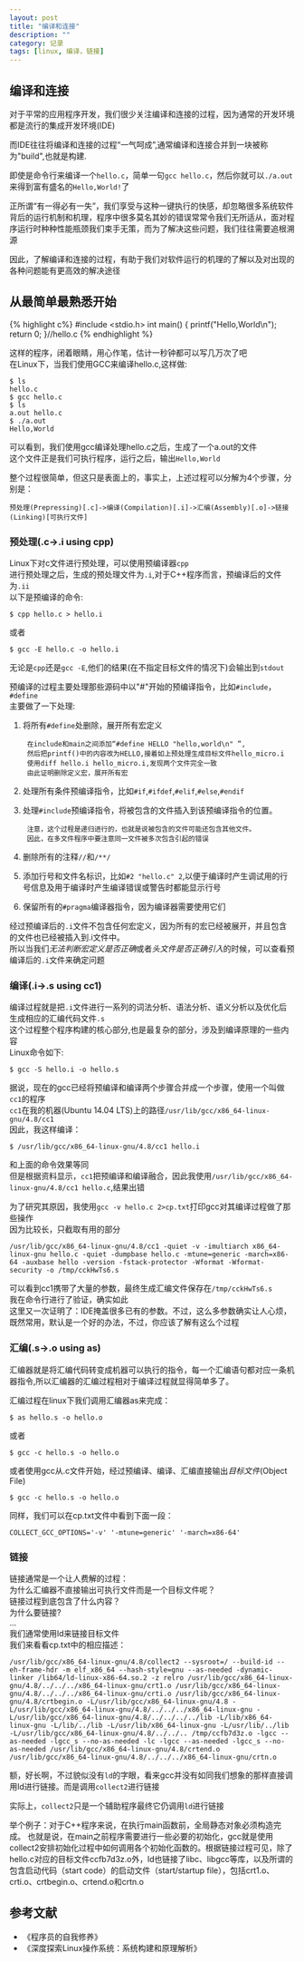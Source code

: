 ```yaml
---
layout: post
title: "编译和连接"
description: ""
category: 记录
tags: [linux, 编译，链接]
---
```

## 编译和连接  
对于平常的应用程序开发，我们很少关注编译和连接的过程，因为通常的开发环境都是流行的集成开发环境(IDE)  

而IDE往往将编译和连接的过程“一气呵成”,通常编译和连接合并到一块被称为"build",也就是构建.  

即使是命令行来编译一个`hello.c`，简单一句`gcc hello.c`，然后你就可以`./a.out`来得到富有盛名的`Hello,World!`了  

正所谓“有一得必有一失”，我们享受与这种一键执行的快感，却忽略很多系统软件背后的运行机制和机理，程序中很多莫名其妙的错误常常令我们无所适从，面对程序运行时种种性能瓶颈我们束手无策，而为了解决这些问题，我们往往需要追根溯源  

因此，了解编译和连接的过程，有助于我们对软件运行的机理的了解以及对出现的各种问题能有更高效的解决途径 


## 从最简单最熟悉开始

{% highlight c%}
#include <stdio.h>
int main()
{
	printf("Hello,World\n");
	return 0;
}//hello.c
{% endhighlight %}

这样的程序，闭着眼睛，用心作笔，估计一秒钟都可以写几万次了吧  
在Linux下，当我们使用GCC来编译hello.c,这样做:  

	$ ls 
	hello.c
	$ gcc hello.c
	$ ls
	a.out hello.c
	$ ./a.out
	Hello,World

可以看到，我们使用gcc编译处理hello.c之后，生成了一个a.out的文件  
这个文件正是我们可执行程序，运行之后，输出`Hello,World`

整个过程很简单，但这只是表面上的，事实上，上述过程可以分解为4个步骤，分别是：  

	预处理(Prepressing)[.c]->编译(Compilation)[.i]->汇编(Assembly)[.o]->链接(Linking)[可执行文件]


### 预处理(.c->.i using cpp)  
Linux下对c文件进行预处理，可以使用预编译器`cpp`  
进行预处理之后，生成的预处理文件为`.i`,对于C++程序而言，预编译后的文件为`.ii`  
以下是预编译的命令:  

	$ cpp hello.c > hello.i  

或者  

	$ gcc -E hello.c -o hello.i  

无论是`cpp`还是`gcc -E`,他们的结果(在不指定目标文件的情况下)会输出到`stdout`  

预编译的过程主要处理那些源码中以"#"开始的预编译指令，比如`#include`，`#define`  
主要做了一下处理:  

1. 将所有`#define`处删除，展开所有宏定义  
	
		在include和main之间添加“#define HELLO "hello,world\n" ”,
		然后把printf()中的内容改为HELLO,接着如上预处理生成目标文件hello_micro.i
		使用diff hello.i hello_micro.i,发现两个文件完全一致 
		由此证明删除定义宏，展开所有宏  

2. 处理所有条件预编译指令，比如`#if`,`#ifdef`,`#elif`,`#else`,`#endif`  

3. 处理`#include`预编译指令，将被包含的文件插入到该预编译指令的位置。  

		注意，这个过程是递归进行的，也就是说被包含的文件可能还包含其他文件。
		因此，在多文件程序中要注意同一文件被多次包含引起的错误  
 
4. 删除所有的注释`//`和`/**/`  
5. 添加行号和文件名标识，比如`#2 "hello.c" 2`,以便于编译时产生调试用的行号信息及用于编译时产生编译错误或警告时都能显示行号  
6. 保留所有的`#pragma`编译器指令，因为编译器需要使用它们  

经过预编译后的`.i`文件不包含任何宏定义，因为所有的宏已经被展开，并且包含的文件也已经被插入到.i文件中。  
所以当我们*无法判断宏定义是否正确*或者*头文件是否正确引入*的时候，可以查看预编译后的`.i`文件来确定问题  

### 编译(.i->.s using cc1)
编译过程就是把`.i`文件进行一系列的词法分析、语法分析、语义分析以及优化后生成相应的汇编代码文件`.s`  
这个过程整个程序构建的核心部分,也是最复杂的部分，涉及到编译原理的一些内容  
Linux命令如下:  

	$ gcc -S hello.i -o hello.s  

据说，现在的gcc已经将预编译和编译两个步骤合并成一个步骤，使用一个叫做`cc1`的程序  
`cc1`在我的机器(Ubuntu 14.04 LTS)上的路径`/usr/lib/gcc/x86_64-linux-gnu/4.8/cc1`   
因此，我这样编译：  

	$ /usr/lib/gcc/x86_64-linux-gnu/4.8/cc1 hello.i

和上面的命令效果等同  
但是根据资料显示，`cc1`把预编译和编译融合，因此我使用`/usr/lib/gcc/x86_64-linux-gnu/4.8/cc1 hello.c`,结果出错  

为了研究其原因，我使用`gcc -v hello.c 2>cp.txt`打印gcc对其编译过程做了那些操作  
因为比较长，只截取有用的部分  

	/usr/lib/gcc/x86_64-linux-gnu/4.8/cc1 -quiet -v -imultiarch x86_64-linux-gnu hello.c -quiet -dumpbase hello.c -mtune=generic -march=x86-64 -auxbase hello -version -fstack-protector -Wformat -Wformat-security -o /tmp/cckHwTs6.s

可以看到cc1携带了大量的参数，最终生成汇编文件保存在`/tmp/cckHwTs6.s`  
我在命令行进行了验证，确实如此  
这里又一次证明了：IDE掩盖很多已有的参数。不过，这么多参数确实让人心烦，既然常用，默认是一个好的办法，不过，你应该了解有这么个过程  

### 汇编(.s->.o using as)
汇编器就是将汇编代码转变成机器可以执行的指令，每一个汇编语句都对应一条机器指令,所以汇编器的汇编过程相对于编译过程就显得简单多了。  

汇编过程在linux下我们调用汇编器as来完成：  

	$ as hello.s -o hello.o  

或者  

	$ gcc -c hello.s -o hello.o  

或者使用gcc从.c文件开始，经过预编译、编译、汇编直接输出*目标文件*(Object File)  

	$ gcc -c hello.s -o hello.o

同样，我们可以在cp.txt文件中看到下面一段：  

	COLLECT_GCC_OPTIONS='-v' '-mtune=generic' '-march=x86-64'

### 链接  
链接通常是一个让人费解的过程：  
为什么汇编器不直接输出可执行文件而是一个目标文件呢？  
链接过程到底包含了什么内容？  
为什么要链接?  
...  
我们通常使用ld来链接目标文件  
我们来看看cp.txt中的相应描述：  

	/usr/lib/gcc/x86_64-linux-gnu/4.8/collect2 --sysroot=/ --build-id --eh-frame-hdr -m elf_x86_64 --hash-style=gnu --as-needed -dynamic-linker /lib64/ld-linux-x86-64.so.2 -z relro /usr/lib/gcc/x86_64-linux-gnu/4.8/../../../x86_64-linux-gnu/crt1.o /usr/lib/gcc/x86_64-linux-gnu/4.8/../../../x86_64-linux-gnu/crti.o /usr/lib/gcc/x86_64-linux-gnu/4.8/crtbegin.o -L/usr/lib/gcc/x86_64-linux-gnu/4.8 -L/usr/lib/gcc/x86_64-linux-gnu/4.8/../../../x86_64-linux-gnu -L/usr/lib/gcc/x86_64-linux-gnu/4.8/../../../../lib -L/lib/x86_64-linux-gnu -L/lib/../lib -L/usr/lib/x86_64-linux-gnu -L/usr/lib/../lib -L/usr/lib/gcc/x86_64-linux-gnu/4.8/../../.. /tmp/ccfb7d3z.o -lgcc --as-needed -lgcc_s --no-as-needed -lc -lgcc --as-needed -lgcc_s --no-as-needed /usr/lib/gcc/x86_64-linux-gnu/4.8/crtend.o /usr/lib/gcc/x86_64-linux-gnu/4.8/../../../x86_64-linux-gnu/crtn.o

额，好长啊，不过貌似没有`ld`的字眼，看来gcc并没有如同我们想象的那样直接调用ld进行链接。而是调用`collect2`进行链接  

实际上，`collect2`只是一个辅助程序最终它仍调用`ld`进行链接  

举个例子：对于C++程序来说，在执行main函数前，全局静态对象必须构造完成。
也就是说，在main之前程序需要进行一些必要的初始化，gcc就是使用collect2安排初始化过程中如何调用各个初始化函数的。根据链接过程可见，除了hello.c对应的目标文件ccfb7d3z.o外，ld也链接了libc、libgcc等库，以及所谓的包含启动代码（start code）的启动文件（start/startup file），包括crt1.o、crti.o、crtbegin.o、crtend.o和crtn.o


## 参考文献  
* 《程序员的自我修养》  
* 《深度探索Linux操作系统：系统构建和原理解析》  

